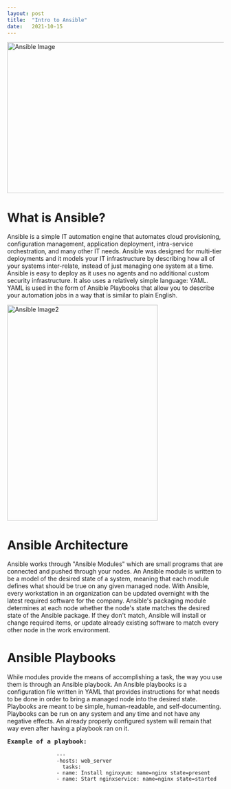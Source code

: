 ```yaml
---
layout: post
title:  "Intro to Ansible"
date:   2021-10-15 
---
```

<html>
<head>
<meta charset="utf-8">
<title>Intro to Ansible</title>
<style></style>
</head>
<body>
<img src="https://res.cloudinary.com/practicaldev/image/fetch/s--R56P3_c9--/c_imagga_scale,f_auto,fl_progressive,h_900,q_auto,w_1600/https://dev-to-uploads.s3.amazonaws.com/i/c819w2e2mue3j204clau.png" alt="Ansible Image" width="600" height="350">
    <h1><b>What is Ansible?</b></h1>
        <p>Ansible is a simple IT automation engine that automates cloud provisioning, configuration management, application deployment, intra-service orchestration, and many other IT needs. Ansible was designed for multi-tier deployments and it models your IT infrastructure by describing how all of your systems inter-relate, instead of just managing one system at a time. Ansible is easy to deploy as it uses no agents and no additional custom security infrastructure. It also uses a relatively simple language: YAML. YAML is used in the form of Ansible Playbooks that allow you to describe your automation jobs in a way that is similar to plain English.</p>
<img src="https://static.packt-cdn.com/products/9781789532937/graphics/7e14163e-3b40-42d5-849a-28ff355d8a98.png" alt="Ansible Image2" width="350" height="500">
    <h1><b>Ansible Architecture</b></h1>
        <p>Ansible works through "Ansible Modules" which are small programs that are connected and pushed through your nodes. An Ansible module is written to be a model of the desired state of a system, meaning that each module defines what should be true on any given managed node. With Ansible, every workstation in an organization can be updated overnight with the latest required software for the company. Ansible's packaging module determines at each node whether the node's state matches the desired state of the Ansible package. If they don't match, Ansible will install or change required items, or update already existing software to match every other node in the work environment. </p>
    <h1><b>Ansible Playbooks</b></h1>
        <p>While modules provide the means of accomplishing a task, the way you use them is through an Ansible playbook. An Ansible playbooks is a configuration file written in YAML that provides instructions for what needs to be done in order to bring a managed node into the desired state. Playbooks are meant to be simple, human-readable, and self-documenting. Playbooks can be run on any system and any time and not have any negative effects. An already properly configured system will remain that way even after having a playbook ran on it.</p>
        <pre><b>Example of a playbook:</b>
            <code>
                ---
                -hosts: web_server
                  tasks:
                - name: Install nginxyum: name=nginx state=present
                - name: Start nginxservice: name=nginx state=started
            </code>
        </pre>
</body>
</html>
